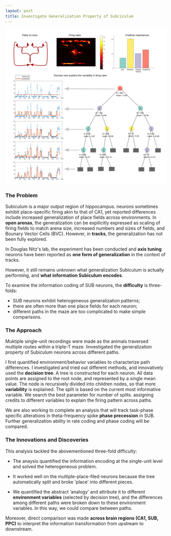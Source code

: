 ```yaml
---
layout: post
title: Investigate Generalization Property of Subciculum
---
```


![UCSD](/assets/images/UCSD_decision_tree.svg)

<!--more-->

### The Problem

Subiculum is a major output region of hippocampus. neurons sometimes exhibit place-specific firing akin to that of CA1, yet reported differences include increased generalization of place 
fields across environments. In **open arenas**, the generalization can be expilicitly expressed as scaling of firing fields to match arena size, increased numbers and sizes of fields, and Bounary Vector Cells (BVC). However, in **tracks**, the generalization has not been fully explored. 

In Douglas Nitz's lab, the experiment has been conducted and **axis tuning** neurons have been reported as **one form of generalization** in the context of tracks.

However, it still remains unknown what generalization Subiculum is actually performing, and **what information Subiculum encodes**.

To examine the information coding of SUB neurons, the **difficulty** is three-folds: 

- SUB neurons exhibit heterogeneous generalization patterns; 
- there are often more than one place fields for each neuron;  
- different paths in the maze are too complicated to make simple comparisons. 

### The Approach

Muktiple single-unit recordings were made as the animals traversed multiple routes within a triple-T maze. Iinvestigated the generalization property of Subiculum neurons across different paths. 

I first quantified environment/behavior variables to characterize path differences. I investigated and tried out different methods, and innovatively used the **decision tree**. A tree is constructed for each neuron. All data points are assigned to the root node, and represented by a single mean value. The node is recursively divided into children nodes, so that more **variability** is explained. The split is based on the current most informative variable. We search the best parameter for number of splits.   assigning credits to different variables to explain the firing pattern across paths. 

We are also working to complete an analysis that will track task-phase specific alterations in theta-frequency spike **phase precession** in SUB. Further generalization ability in rate coding and phase coding will be compared.

### The Innovations and Discoveries

This analysis tackled the abovementioned three-fold difficulty:

- The anaysis quantified the information encoding at the single-unit level and solved the heterogeneous problem. 

- It worked well on the multiple-place-filed neurons because the tree automatically split and broke 'place' into different pieces. 

- We quantified the abstract ‘analogy’ and attribute it to different **environment variables** (selected by decision tree), and the differences among different paths were broken down to these environment variables. In this way, we could compare between paths.

Moreover, direct comparison was made **across brain regions (CA1, SUB, PPC)** to interpret the information transformation from upstream to downstream.

